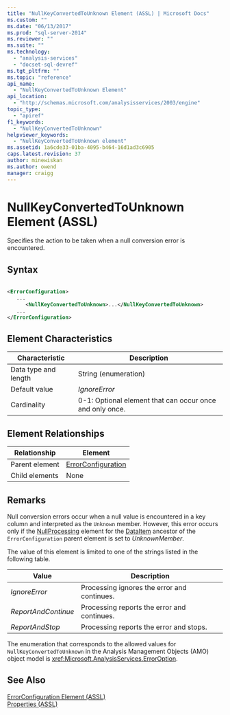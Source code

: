 ```yaml
---
title: "NullKeyConvertedToUnknown Element (ASSL) | Microsoft Docs"
ms.custom: ""
ms.date: "06/13/2017"
ms.prod: "sql-server-2014"
ms.reviewer: ""
ms.suite: ""
ms.technology: 
  - "analysis-services"
  - "docset-sql-devref"
ms.tgt_pltfrm: ""
ms.topic: "reference"
api_name: 
  - "NullKeyConvertedToUnknown Element"
api_location: 
  - "http://schemas.microsoft.com/analysisservices/2003/engine"
topic_type: 
  - "apiref"
f1_keywords: 
  - "NullKeyConvertedToUnknown"
helpviewer_keywords: 
  - "NullKeyConvertedToUnknown element"
ms.assetid: 1a6cde33-01ba-4095-b464-16d1ad3c6905
caps.latest.revision: 37
author: minewiskan
ms.author: owend
manager: craigg
---
```

# NullKeyConvertedToUnknown Element (ASSL)
  Specifies the action to be taken when a null conversion error is encountered.  
  
## Syntax  
  
```xml  
  
<ErrorConfiguration>  
   ...  
      <NullKeyConvertedToUnknown>...</NullKeyConvertedToUnknown>  
   ...  
</ErrorConfiguration>  
```  
  
## Element Characteristics  
  
|Characteristic|Description|  
|--------------------|-----------------|  
|Data type and length|String (enumeration)|  
|Default value|*IgnoreError*|  
|Cardinality|0-1: Optional element that can occur once and only once.|  
  
## Element Relationships  
  
|Relationship|Element|  
|------------------|-------------|  
|Parent element|[ErrorConfiguration](../objects/errorconfiguration-element-assl.md)|  
|Child elements|None|  
  
## Remarks  
 Null conversion errors occur when a null value is encountered in a key column and interpreted as the `Unknown` member. However, this error occurs only if the [NullProcessing](nullprocessing-element-assl.md) element for the [DataItem](../data-type/dataitem-data-type-assl.md) ancestor of the `ErrorConfiguration` parent element is set to *UnknownMember*.  
  
 The value of this element is limited to one of the strings listed in the following table.  
  
|Value|Description|  
|-----------|-----------------|  
|*IgnoreError*|Processing ignores the error and continues.|  
|*ReportAndContinue*|Processing reports the error and continues.|  
|*ReportAndStop*|Processing reports the error and stops.|  
  
 The enumeration that corresponds to the allowed values for `NullKeyConvertedToUnknown` in the Analysis Management Objects (AMO) object model is <xref:Microsoft.AnalysisServices.ErrorOption>.  
  
## See Also  
 [ErrorConfiguration Element &#40;ASSL&#41;](../objects/errorconfiguration-element-assl.md)   
 [Properties &#40;ASSL&#41;](properties-assl.md)  
  
  
